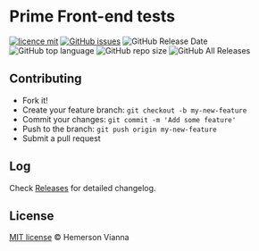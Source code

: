 # Prime Front-end tests

[![licence mit](https://img.shields.io/badge/license-MIT-blue.svg?style=flat-square)](http://hemersonvianna.mit-license.org/)
[![GitHub issues](https://img.shields.io/github/issues/org-victorinox/prime-frontend-tests.svg)](https://github.com/org-victorinox/prime-frontend-tests/issues)
![GitHub Release Date](https://img.shields.io/github/release-date/org-victorinox/prime-frontend-tests.svg)
![GitHub top language](https://img.shields.io/github/languages/top/org-victorinox/prime-frontend-tests.svg)
![GitHub repo size](https://img.shields.io/github/repo-size/org-victorinox/prime-frontend-tests.svg)
![GitHub All Releases](https://img.shields.io/github/downloads/org-victorinox/prime-frontend-tests/total.svg)

## Contributing

- Fork it!
- Create your feature branch: `git checkout -b my-new-feature`
- Commit your changes: `git commit -m 'Add some feature'`
- Push to the branch: `git push origin my-new-feature`
- Submit a pull request

## Log

Check [Releases](https://github.com/org-victorinox/prime-frontend-tests/releases) for detailed changelog.

## License

[MIT license](http://hemersonvianna.mit-license.org/) © Hemerson Vianna
